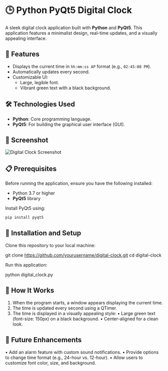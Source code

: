# 🕒 Python PyQt5 Digital Clock

A sleek digital clock application built with **Python** and **PyQt5**. This application features a minimalist design, real-time updates, and a visually appealing interface.

## 🚀 Features
- Displays the current time in `hh:mm:ss AP` format (e.g., `02:45:08 PM`).
- Automatically updates every second.
- Customizable UI:
  - Large, legible font.
  - Vibrant green text with a black background.

## 🛠️ Technologies Used
- **Python**: Core programming language.
- **PyQt5**: For building the graphical user interface (GUI).

## 📸 Screenshot
![Digital Clock Screenshot](path/to/screenshot.png)

## 📋 Prerequisites
Before running the application, ensure you have the following installed:
- Python 3.7 or higher
- **PyQt5** library
  

Install PyQt5 using:
```bash
pip install pyqt5
```
## 🔧 Installation and Setup
Clone this repository to your local machine:

git clone https://github.com/yourusername/digital-clock.git
cd digital-clock

Run this application: 

python digital_clock.py


## 🚀 How It Works

1.	When the program starts, a window appears displaying the current time.
2.	The time is updated every second using a QTimer.
3.	The time is displayed in a visually appealing style:
	  •	Large green text (font-size: 150px) on a black background.
	  •	Center-aligned for a clean look.

## 🔮 Future Enhancements

•	Add an alarm feature with custom sound notifications.
•	Provide options to change time format (e.g., 24-hour vs. 12-hour).
•	Allow users to customize font color, size, and background.

